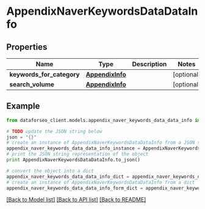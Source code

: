 # AppendixNaverKeywordsDataDataInfo


## Properties

Name | Type | Description | Notes
------------ | ------------- | ------------- | -------------
**keywords_for_category** | [**AppendixInfo**](AppendixInfo.md) |  | [optional] 
**search_volume** | [**AppendixInfo**](AppendixInfo.md) |  | [optional] 

## Example

```python
from dataforseo_client.models.appendix_naver_keywords_data_data_info import AppendixNaverKeywordsDataDataInfo

# TODO update the JSON string below
json = "{}"
# create an instance of AppendixNaverKeywordsDataDataInfo from a JSON string
appendix_naver_keywords_data_data_info_instance = AppendixNaverKeywordsDataDataInfo.from_json(json)
# print the JSON string representation of the object
print AppendixNaverKeywordsDataDataInfo.to_json()

# convert the object into a dict
appendix_naver_keywords_data_data_info_dict = appendix_naver_keywords_data_data_info_instance.to_dict()
# create an instance of AppendixNaverKeywordsDataDataInfo from a dict
appendix_naver_keywords_data_data_info_form_dict = appendix_naver_keywords_data_data_info.from_dict(appendix_naver_keywords_data_data_info_dict)
```
[[Back to Model list]](../README.md#documentation-for-models) [[Back to API list]](../README.md#documentation-for-api-endpoints) [[Back to README]](../README.md)


